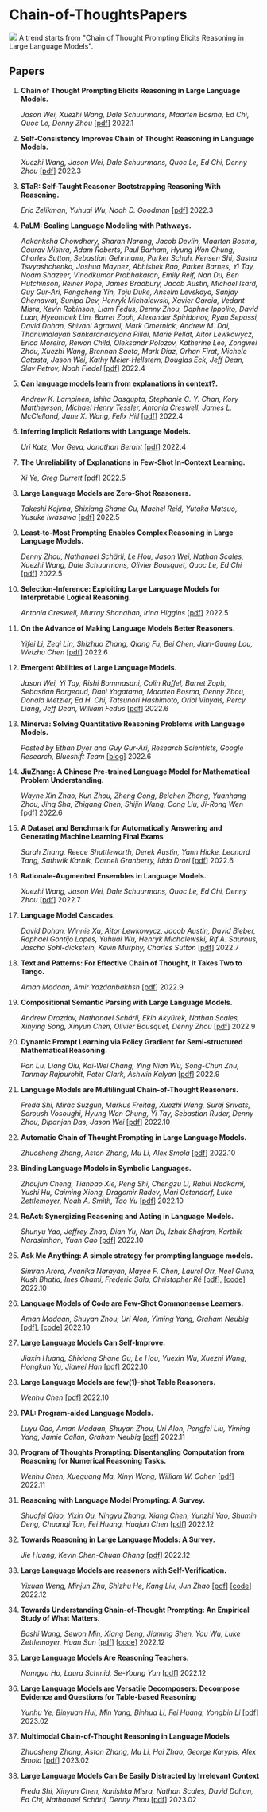 # Chain-of-ThoughtsPapers
![](https://img.shields.io/github/last-commit/Timothyxxx/RetrivalLMPapers?color=green)
A trend starts from "Chain of Thought Prompting Elicits Reasoning in Large Language Models".


## Papers

1. **Chain of Thought Prompting Elicits Reasoning in Large Language Models.** 

   *Jason Wei, Xuezhi Wang, Dale Schuurmans, Maarten Bosma, Ed Chi, Quoc Le, Denny Zhou*  [[pdf](https://arxiv.org/abs/2201.11903)] 2022.1
 
2. **Self-Consistency Improves Chain of Thought Reasoning in Language Models.**  

   *Xuezhi Wang, Jason Wei, Dale Schuurmans, Quoc Le, Ed Chi, Denny Zhou*  [[pdf](https://arxiv.org/abs/2203.11171)] 2022.3
   
3. **STaR: Self-Taught Reasoner Bootstrapping Reasoning With Reasoning.** 

   *Eric Zelikman, Yuhuai Wu, Noah D. Goodman*  [[pdf](https://arxiv.org/abs/2203.14465)] 2022.3
 
4. **PaLM: Scaling Language Modeling with Pathways.** 

   *Aakanksha Chowdhery, Sharan Narang, Jacob Devlin, Maarten Bosma, Gaurav Mishra, Adam Roberts, Paul Barham, Hyung Won Chung, Charles Sutton, Sebastian Gehrmann, Parker Schuh, Kensen Shi, Sasha Tsvyashchenko, Joshua Maynez, Abhishek Rao, Parker Barnes, Yi Tay, Noam Shazeer, Vinodkumar Prabhakaran, Emily Reif, Nan Du, Ben Hutchinson, Reiner Pope, James Bradbury, Jacob Austin, Michael Isard, Guy Gur-Ari, Pengcheng Yin, Toju Duke, Anselm Levskaya, Sanjay Ghemawat, Sunipa Dev, Henryk Michalewski, Xavier Garcia, Vedant Misra, Kevin Robinson, Liam Fedus, Denny Zhou, Daphne Ippolito, David Luan, Hyeontaek Lim, Barret Zoph, Alexander Spiridonov, Ryan Sepassi, David Dohan, Shivani Agrawal, Mark Omernick, Andrew M. Dai, Thanumalayan Sankaranarayana Pillai, Marie Pellat, Aitor Lewkowycz, Erica Moreira, Rewon Child, Oleksandr Polozov, Katherine Lee, Zongwei Zhou, Xuezhi Wang, Brennan Saeta, Mark Diaz, Orhan Firat, Michele Catasta, Jason Wei, Kathy Meier-Hellstern, Douglas Eck, Jeff Dean, Slav Petrov, Noah Fiedel*  [[pdf](https://arxiv.org/abs/2204.02311)] 2022.4   
   
5. **Can language models learn from explanations in context?.** 

   *Andrew K. Lampinen, Ishita Dasgupta, Stephanie C. Y. Chan, Kory Matthewson, Michael Henry Tessler, Antonia Creswell, James L. McClelland, Jane X. Wang, Felix Hill*  [[pdf](https://arxiv.org/abs/2204.02329)] 2022.4   
   
6. **Inferring Implicit Relations with Language Models.** 

   *Uri Katz, Mor Geva, Jonathan Berant*  [[pdf](https://arxiv.org/abs/2204.13778)] 2022.4   
 
7. **The Unreliability of Explanations in Few-Shot In-Context Learning.**
  
   *Xi Ye, Greg Durrett* [[pdf](https://arxiv.org/abs/2205.03401)] 2022.5

8. **Large Language Models are Zero-Shot Reasoners.**
  
   *Takeshi Kojima, Shixiang Shane Gu, Machel Reid, Yutaka Matsuo, Yusuke Iwasawa* [[pdf](https://arxiv.org/abs/2205.11916)] 2022.5

9. **Least-to-Most Prompting Enables Complex Reasoning in Large Language Models.**
  
   *Denny Zhou, Nathanael Schärli, Le Hou, Jason Wei, Nathan Scales, Xuezhi Wang, Dale Schuurmans, Olivier Bousquet, Quoc Le, Ed Chi* [[pdf](https://arxiv.org/abs/2205.10625)] 2022.5
   
10. **Selection-Inference: Exploiting Large Language Models for Interpretable Logical Reasoning.**

    *Antonia Creswell, Murray Shanahan, Irina Higgins* [[pdf](https://arxiv.org/abs/2205.09712)] 2022.5

11. **On the Advance of Making Language Models Better Reasoners.**

    *Yifei Li, Zeqi Lin, Shizhuo Zhang, Qiang Fu, Bei Chen, Jian-Guang Lou, Weizhu Chen* [[pdf](https://arxiv.org/abs/2206.02336)] 2022.6

12. **Emergent Abilities of Large Language Models.**

    *Jason Wei, Yi Tay, Rishi Bommasani, Colin Raffel, Barret Zoph, Sebastian Borgeaud, Dani Yogatama, Maarten Bosma, Denny Zhou, Donald Metzler, Ed H. Chi, Tatsunori Hashimoto, Oriol Vinyals, Percy Liang, Jeff Dean, William Fedus* [[pdf](https://arxiv.org/abs/2206.07682)] 2022.6

13. **Minerva: Solving Quantitative Reasoning Problems with Language Models.**

    *Posted by Ethan Dyer and Guy Gur-Ari, Research Scientists, Google Research, Blueshift Team* [[blog](https://ai.googleblog.com/2022/06/minerva-solving-quantitative-reasoning.html)] 2022.6

14. **JiuZhang: A Chinese Pre-trained Language Model for Mathematical Problem Understanding.**

    *Wayne Xin Zhao, Kun Zhou, Zheng Gong, Beichen Zhang, Yuanhang Zhou, Jing Sha, Zhigang Chen, Shijin Wang, Cong Liu, Ji-Rong Wen* [[pdf](https://arxiv.org/abs/2206.06315)] 2022.6

15. **A Dataset and Benchmark for Automatically Answering and Generating Machine Learning Final Exams**

    *Sarah Zhang, Reece Shuttleworth, Derek Austin, Yann Hicke, Leonard Tang, Sathwik Karnik, Darnell Granberry, Iddo Drori* [[pdf](https://arxiv.org/abs/2206.05442)] 2022.6
    
16. **Rationale-Augmented Ensembles in Language Models.**

    *Xuezhi Wang, Jason Wei, Dale Schuurmans, Quoc Le, Ed Chi, Denny Zhou* [[pdf](https://arxiv.org/abs/2207.00747)] 2022.7

17. **Language Model Cascades.**

    *David Dohan, Winnie Xu, Aitor Lewkowycz, Jacob Austin, David Bieber, Raphael Gontijo Lopes, Yuhuai Wu, Henryk Michalewski, Rif A. Saurous, Jascha Sohl-dickstein, Kevin Murphy, Charles Sutton* [[pdf](https://arxiv.org/abs/2207.10342)] 2022.7

18. **Text and Patterns: For Effective Chain of Thought, It Takes Two to Tango.**

    *Aman Madaan, Amir Yazdanbakhsh* [[pdf](https://arxiv.org/abs/2209.07686)] 2022.9

19. **Compositional Semantic Parsing with Large Language Models.**

    *Andrew Drozdov, Nathanael Schärli, Ekin Akyürek, Nathan Scales, Xinying Song, Xinyun Chen, Olivier Bousquet, Denny Zhou* [[pdf](https://arxiv.org/abs/2209.15003)] 2022.9

20. **Dynamic Prompt Learning via Policy Gradient for Semi-structured Mathematical Reasoning.**

    *Pan Lu, Liang Qiu, Kai-Wei Chang, Ying Nian Wu, Song-Chun Zhu, Tanmay Rajpurohit, Peter Clark, Ashwin Kalyan* [[pdf](https://arxiv.org/abs/2209.14610)] 2022.9

21. **Language Models are Multilingual Chain-of-Thought Reasoners.**

    *Freda Shi, Mirac Suzgun, Markus Freitag, Xuezhi Wang, Suraj Srivats, Soroush Vosoughi, Hyung Won Chung, Yi Tay, Sebastian Ruder, Denny Zhou, Dipanjan Das, Jason Wei* [[pdf](https://arxiv.org/abs/2210.03057)] 2022.10

22. **Automatic Chain of Thought Prompting in Large Language Models.**

    *Zhuosheng Zhang, Aston Zhang, Mu Li, Alex Smola* [[pdf](https://arxiv.org/abs/2210.03493)] 2022.10


23. **Binding Language Models in Symbolic Languages.**

    *Zhoujun Cheng, Tianbao Xie, Peng Shi, Chengzu Li, Rahul Nadkarni, Yushi Hu, Caiming Xiong, Dragomir Radev, Mari Ostendorf, Luke Zettlemoyer, Noah A. Smith, Tao Yu* [[pdf](https://arxiv.org/abs/2210.02875)] 2022.10
    
24. **ReAct: Synergizing Reasoning and Acting in Language Models.**

    *Shunyu Yao, Jeffrey Zhao, Dian Yu, Nan Du, Izhak Shafran, Karthik Narasimhan, Yuan Cao* [[pdf](https://arxiv.org/abs/2210.03629)] 2022.10

25. **Ask Me Anything: A simple strategy for prompting language models.**

    *Simran Arora, Avanika Narayan, Mayee F. Chen, Laurel Orr, Neel Guha, Kush Bhatia, Ines Chami, Frederic Sala, Christopher Ré* [[pdf](https://arxiv.org/abs/2210.02441)], [[code](https://github.com/HazyResearch/ama_prompting)] 2022.10

26. **Language Models of Code are Few-Shot Commonsense Learners.**

    *Aman Madaan, Shuyan Zhou, Uri Alon, Yiming Yang, Graham Neubig* [[pdf](https://arxiv.org/abs/2210.07128)], [[code](https://github.com/madaan/cocogen)] 2022.10
    
27. **Large Language Models Can Self-Improve.**

    *Jiaxin Huang, Shixiang Shane Gu, Le Hou, Yuexin Wu, Xuezhi Wang, Hongkun Yu, Jiawei Han* [[pdf](https://arxiv.org/abs/2210.11610)] 2022.10
    
28. **Large Language Models are few(1)-shot Table Reasoners.**

    *Wenhu Chen* [[pdf](https://arxiv.org/abs/2210.06710)] 2022.10

39. **PAL: Program-aided Language Models.**

    *Luyu Gao, Aman Madaan, Shuyan Zhou, Uri Alon, Pengfei Liu, Yiming Yang, Jamie Callan, Graham Neubig* [[pdf](https://arxiv.org/abs/2211.10435)] 2022.11
    
30. **Program of Thoughts Prompting: Disentangling Computation from Reasoning for Numerical Reasoning Tasks.**

    *Wenhu Chen, Xueguang Ma, Xinyi Wang, William W. Cohen* [[pdf](https://arxiv.org/abs/2211.12588)] 2022.11
    
31. **Reasoning with Language Model Prompting: A Survey.**

    *Shuofei Qiao, Yixin Ou, Ningyu Zhang, Xiang Chen, Yunzhi Yao, Shumin Deng, Chuanqi Tan, Fei Huang, Huajun Chen* [[pdf](https://arxiv.org/abs/2212.09597)] 2022.12
    
32. **Towards Reasoning in Large Language Models: A Survey.**

    *Jie Huang, Kevin Chen-Chuan Chang* [[pdf](https://arxiv.org/abs/2212.10403)] 2022.12
    
33. **Large Language Models are reasoners with Self-Verification.**

    *Yixuan Weng, Minjun Zhu, Shizhu He, Kang Liu, Jun Zhao* [[pdf](https://arxiv.org/abs/2212.09561)] [[code](https://github.com/WENGSYX/Self-Verification)] 2022.12

34. **Towards Understanding Chain-of-Thought Prompting: An Empirical Study of What Matters.**

    *Boshi Wang, Sewon Min, Xiang Deng, Jiaming Shen, You Wu, Luke Zettlemoyer, Huan Sun* [[pdf](https://arxiv.org/abs/2212.10001)] [[code](https://github.com/sunlab-osu/Understanding-CoT)] 2022.12

35. **Large Language Models Are Reasoning Teachers.**

    *Namgyu Ho, Laura Schmid, Se-Young Yun* [[pdf](https://arxiv.org/abs/2212.10071)] 2022.12

36. **Large Language Models are Versatile Decomposers: Decompose Evidence and Questions for Table-based Reasoning**

    *Yunhu Ye, Binyuan Hui, Min Yang, Binhua Li, Fei Huang, Yongbin Li* [[pdf](https://arxiv.org/abs/2301.13808)] 2023.02

37. **Multimodal Chain-of-Thought Reasoning in Language Models**

    *Zhuosheng Zhang, Aston Zhang, Mu Li, Hai Zhao, George Karypis, Alex Smola* [[pdf](https://arxiv.org/abs/2302.00923)] 2023.02

38. **Large Language Models Can Be Easily Distracted by Irrelevant Context**

    *Freda Shi, Xinyun Chen, Kanishka Misra, Nathan Scales, David Dohan, Ed Chi, Nathanael Schärli, Denny Zhou* [[pdf](https://arxiv.org/abs/2302.00093)] 2023.02
